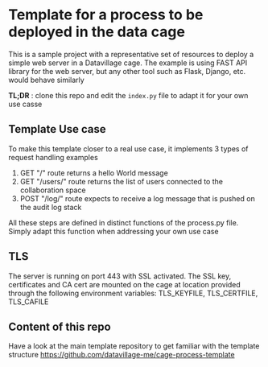 # Template for a process to be deployed in the data cage

This is a sample project with a representative set of resources to deploy a simple web server in a Datavillage cage.
The example is using FAST API library for the web server, but any other tool such as Flask, Django, etc. would behave similarly

__TL;DR__ : clone this repo and edit the `index.py` file to adapt it for your own use casse


## Template Use case


To make this template closer to a real use case,
it implements 3 types of request handling examples
 1. GET "/" route returns a hello World message
 2. GET "/users/" route returns the list of users connected to the collaboration space
 3. POST "/log/" route expects to receive a log message that is pushed on the audit log stack

All these steps are defined in distinct functions of the process.py file.
Simply adapt this function when addressing your own use case

## TLS

The server is running on port 443 with SSL activated.
The SSL key, certificates and CA cert are mounted on the cage at location provided through the following environment variables: TLS_KEYFILE, TLS_CERTFILE, TLS_CAFILE

## Content of this repo

Have a look at the main template repository to get familiar with the template structure
https://github.com/datavillage-me/cage-process-template


